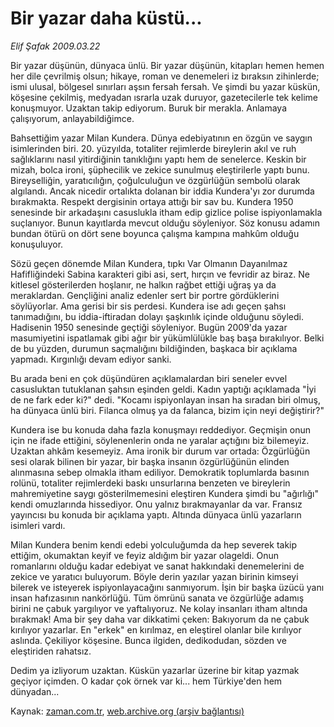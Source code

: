 # Bir yazar daha küstü...

*Elif Şafak 2009.03.22*

<tr><td class="metin" colspan="2" style="padding-top: 20px; padding-left: 5px; padding-right: 10px;">Bir yazar düşünün, dünyaca ünlü. Bir yazar düşünün, kitapları hemen hemen her dile çevrilmiş olsun; hikaye, roman ve denemeleri iz bıraksın zihinlerde; ismi ulusal, bölgesel sınırları aşsın fersah fersah. Ve şimdi bu yazar küskün, köşesine çekilmiş, medyadan ısrarla uzak duruyor, gazetecilerle tek kelime konuşmuyor. Uzaktan takip ediyorum. Buruk bir merakla. Anlamaya çalışıyorum, anlayabildiğimce.</td></tr><tr><td class="metin" colspan="2" style="padding-top: 20px; padding-left: 5px; padding-right: 10px;"><p>Bahsettiğim yazar Milan Kundera. Dünya edebiyatının en özgün ve saygın isimlerinden biri. 20. yüzyılda, totaliter rejimlerde bireylerin akıl ve ruh sağlıklarını nasıl yitirdiğinin tanıklığını yaptı hem de senelerce. Keskin bir mizah, bolca ironi, şüphecilik ve zekice sunulmuş eleştirilerle yaptı bunu. Bireyselliğin, yaratıcılığın, çoğulculuğun ve özgürlüğün sembolü olarak algılandı. Ancak nicedir ortalıkta dolanan bir iddia Kundera'yı zor durumda bırakmakta. Respekt dergisinin ortaya attığı bir sav bu. Kundera 1950 senesinde bir arkadaşını casuslukla itham edip gizlice polise ispiyonlamakla suçlanıyor. Bunun kayıtlarda mevcut olduğu söyleniyor. Söz konusu adamın bundan ötürü on dört sene boyunca çalışma kampına mahkûm olduğu konuşuluyor.
<p> Sözü geçen dönemde Milan Kundera, tıpkı Var Olmanın Dayanılmaz Hafifliğindeki Sabina karakteri gibi asi, sert, hırçın ve fevridir az biraz. Ne kitlesel gösterilerden hoşlanır, ne halkın rağbet ettiği uğraş ya da meraklardan. Gençliğini analiz edenler sert bir portre gördüklerini söylüyorlar. Ama gerisi bir sis perdesi. Kundera ise adı geçen şahsı tanımadığını, bu iddia-iftiradan dolayı şaşkınlık içinde olduğunu söyledi. Hadisenin 1950 senesinde geçtiği söyleniyor. Bugün 2009'da yazar masumiyetini ispatlamak gibi ağır bir yükümlülükle baş başa bırakılıyor. Belki de bu yüzden, durumun saçmalığını bildiğinden, başkaca bir açıklama yapmadı. Kırgınlığı devam ediyor sanki.
<p> Bu arada beni en çok düşündüren açıklamalardan biri seneler evvel casusluktan tutuklanan şahsın eşinden geldi. Kadın yaptığı açıklamada "İyi de ne fark eder ki?" dedi. "Kocamı ispiyonlayan insan ha sıradan biri olmuş, ha dünyaca ünlü biri. Filanca olmuş ya da falanca, bizim için neyi değiştirir?"
<p> Kundera ise bu konuda daha fazla konuşmayı reddediyor. Geçmişin onun için ne ifade ettiğini, söylenenlerin onda ne yaralar açtığını biz bilemeyiz. Uzaktan ahkâm kesemeyiz. Ama ironik bir durum var ortada: Özgürlüğün sesi olarak bilinen bir yazar, bir başka insanın özgürlüğünün elinden alınmasına sebep olmakla itham ediliyor. Demokratik toplumlarda basının rolünü, totaliter rejimlerdeki baskı unsurlarına benzeten ve bireylerin mahremiyetine saygı gösterilmemesini eleştiren Kundera şimdi bu "ağırlığı" kendi omuzlarında hissediyor. Onu yalnız bırakmayanlar da var. Fransız yayıncısı bu konuda bir açıklama yaptı. Altında dünyaca ünlü yazarların isimleri vardı.
<p> Milan Kundera benim kendi edebi yolculuğumda da hep severek takip ettiğim, okumaktan keyif ve feyiz aldığım bir yazar olageldi. Onun romanlarını olduğu kadar edebiyat ve sanat hakkındaki denemelerini de zekice ve yaratıcı buluyorum. Böyle derin yazılar yazan birinin kimseyi bilerek ve isteyerek ispiyonlayacağını sanmıyorum. İşin bir başka üzücü yanı insan hafızasının nankörlüğü. Tüm ömrünü sanata ve özgürlüğe adamış birini ne çabuk yargılıyor ve yaftalıyoruz. Ne kolay insanları itham altında bırakmak! Ama bir şey daha var dikkatimi çeken: Bakıyorum da ne çabuk kırılıyor yazarlar. En "erkek" en kırılmaz, en eleştirel olanlar bile kırılıyor aslında. Çekiliyor köşesine. Bunca ilgiden, dedikodudan, sözden ve eleştiriden rahatsız.
<p> Dedim ya izliyorum uzaktan. Küskün yazarlar üzerine bir kitap yazmak geçiyor içimden. O kadar çok örnek var ki... hem Türkiye'den hem dünyadan...<br/></p></p></p></p></p></p></td></tr>

Kaynak: [zaman.com.tr](http://zaman.com.tr/yazar.do?yazino=828327), [web.archive.org (arşiv bağlantısı)](http://web.archive.org/web/20090326024221/http://www.zaman.com.tr:80/yazar.do?yazino=828327)
